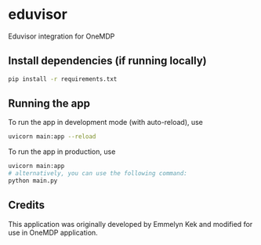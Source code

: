 # eduvisor

Eduvisor integration for OneMDP

## Install dependencies (if running locally)

```sh
pip install -r requirements.txt
```

## Running the app

To run the app in development mode (with auto-reload), use

```sh
uvicorn main:app --reload
```

To run the app in production, use

```sh
uvicorn main:app
# alternatively, you can use the following command:
python main.py
```

## Credits

This application was originally developed by Emmelyn Kek and modified for use in OneMDP application.

